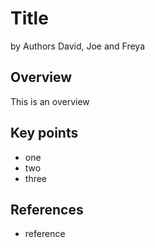# Title

by Authors David, Joe and Freya

## Overview

This is an overview

## Key points

* one
* two
* three

## References

* reference

